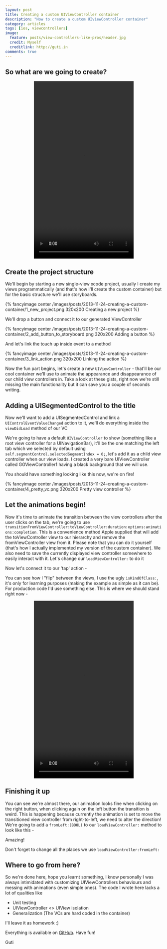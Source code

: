 ```yaml
---
layout: post
title: Creating a custom UIViewController container
description: "How to create a custom UIviewController container"
category: articles
tags: [ios, viewcontrollers]
image:
  feature: posts/view-controllers-like-pros/header.jpg
  credit: Myself
  creditlink: http://guti.in
comments: true
---
```


## So what are we going to create?

<div style="text-align: center">
<video width="320" height="568" controls><source src="/materials/videos/2013-11-24-creating-a-custom-container/working.mp4" type="video/mp4"></video>
</div>

## Create the project structure

We'll begin by starting a new single-view xcode project, usually I create my views programmatically (and that's how I'll create the custom container) but for the basic structure we'll use storyboards.

{% fancyimage center /images/posts/2013-11-24-creating-a-custom-container/1_new_project.png 320x200 Creating a new project %}

We'll drop a button and connect it to our generated ViewController

{% fancyimage center /images/posts/2013-11-24-creating-a-custom-container/2_add_button_to_storyboard.png 320x200 Adding a button %}

And let's link the touch up inside event to a method

{% fancyimage center /images/posts/2013-11-24-creating-a-custom-container/3_link_action.png 320x200 Linking the action %}

Now the fun part begins, let's create a new `UIViewController` - that'll be our cool container we'll use to animate the appearance and disappearance of our child view controllers in.
Take a look at these gists, right now we're still missing the main functionality but it can save you a couple of seconds writing.

<script src="https://gist.github.com/ngutman/a7aeaa3e94a8d89222a9.js"></script>

<script src="https://gist.github.com/ngutman/191cbc973febe9de9234.js"></script>

## Adding a UISegmentedControl to the title
Now we'll want to add a UISegmentedControl and link a `UIControlEventValueChanged` action to it, we'll do everything inside the `viewDidLoad` method of our VC

<script src="https://gist.github.com/ngutman/7609353.js"></script>

We're going to have a default `UIViewController` to show (something like a root view controller for a UINavigationBar), it'll be the one matching the left tab which we selected by default using `self.segmentControl.selectedSegmentIndex = 0;`, let's add it as a child view controller when our view loads.
I created a very bare UIViewController called GGViewController1 having a black background that we will use.

<script src="https://gist.github.com/ngutman/7609358.js"></script>

<script src="https://gist.github.com/ngutman/7609362.js"></script>

You should have something looking like this now, we're on fire!

{% fancyimage center /images/posts/2013-11-24-creating-a-custom-container/4_pretty_vc.png 320x200 Pretty view controller %}

## Let the animations begin!

Now it's time to animate the transition between the view controllers after the user clicks on the tab, we're going to use `transitionFromViewController:toViewController:duration:options:animations:completion`.
This is a convenience method Apple supplied that will add the toViewController view to our hierarchy and remove the fromViewController view from it. Please note that you can do it yourself (that's how I actually implemented my version of the custom container).
We also need to save the currently displayed view controller somewhere to easily interact with it. Let's change our `loadViewController:` to do it

<script src="https://gist.github.com/ngutman/7609365.js"></script>

Now let's connect it to our 'tap' action -

<script src="https://gist.github.com/ngutman/7609367.js"></script>

You can see how I "flip" between the views, I use the ugly `isKindOfClass:`, it's only for learning purposes (making the example as simple as it can be). For production code I'd use something else.
This is where we should stand right now -

<div style="text-align: center">
<video width="320" height="568" controls><source src="/materials/videos/2013-11-24-creating-a-custom-container/half_working.mp4" type="video/mp4"></video>
</div>

## Finishing it up

You can see we're almost there, our animation looks fine when clicking on the right button, when clicking again on the left button the transition is weird.
This is happening because currently the animation is set to move the transitioned view controller from right-to-left, we need to alter the direction!
We're going to add a `fromLeft:(BOOL)` to our `loadViewController:` method to look like this -

<script src="https://gist.github.com/ngutman/7609370.js"></script>

Amazing!

Don't forget to change all the places we use `loadViewController:fromLeft:`

## Where to go from here?

So we're done here, hope you learnt something, I know personally I was always intimidated with customizing UIViewControllers behaviours and messing with animations (even simple ones).
The code I wrote here lacks a lot of qualities like

* Unit testing
* UIViewController <> UIView isolation
* Generalization (The VCs are hard coded in the container)

I'll leave it as homework :)

Everything is available on [GitHub](https://github.com/ngutman/MyCustomVCContainer). Have fun!

Guti